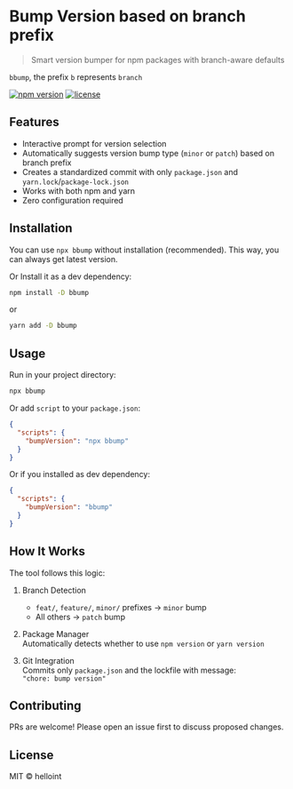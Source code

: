 # Bump Version based on branch prefix
> Smart version bumper for npm packages with branch-aware defaults

`bbump`, the prefix `b` represents `branch`

[![npm version](https://img.shields.io/npm/v/bbump)](https://www.npmjs.com/package/bbump)
[![license](https://img.shields.io/npm/l/bbump)](LICENSE)

## Features

- Interactive prompt for version selection
- Automatically suggests version bump type (`minor` or `patch`) based on branch prefix
- Creates a standardized commit with only `package.json` and `yarn.lock`/`package-lock.json`
- Works with both npm and yarn
- Zero configuration required

## Installation

You can use `npx bbump` without installation (recommended). This way, you can always get latest version.

Or Install it as a dev dependency:

```bash
npm install -D bbump
```
or
```bash
yarn add -D bbump
```

## Usage
Run in your project directory:

```bash
npx bbump
```

Or add `script` to your `package.json`:
```json
{
  "scripts": {
    "bumpVersion": "npx bbump"
  }
}
```

Or if you installed as dev dependency:
```json
{
  "scripts": {
    "bumpVersion": "bbump"
  }
}
```

## How It Works
The tool follows this logic:

1. Branch Detection  
   - `feat/`, `feature/`, `minor/` prefixes → `minor` bump
   - All others → `patch` bump

2. Package Manager  
Automatically detects whether to use `npm version` or `yarn version`

3. Git Integration  
Commits only `package.json` and the lockfile with message:  
`"chore: bump version"`

## Contributing
PRs are welcome! Please open an issue first to discuss proposed changes.

## License
MIT © helloint

